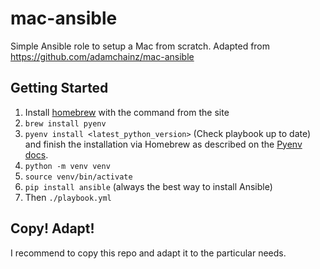 mac-ansible
===========

Simple Ansible role to setup a Mac from scratch. Adapted from https://github.com/adamchainz/mac-ansible

Getting Started
---------------

1. Install [homebrew](http://brew.sh/) with the command from the site
2. `brew install pyenv`
3. `pyenv install <latest_python_version>` (Check playbook up to date) and finish the installation via Homebrew as described
    on the [Pyenv docs](https://github.com/pyenv/pyenv#homebrew-on-macos).
4. `python -m venv venv`
5. `source venv/bin/activate`
6. `pip install ansible` (always the best way to install Ansible)
7. Then `./playbook.yml`

Copy! Adapt!
------------------
I recommend to copy this repo and adapt it to the particular needs.
